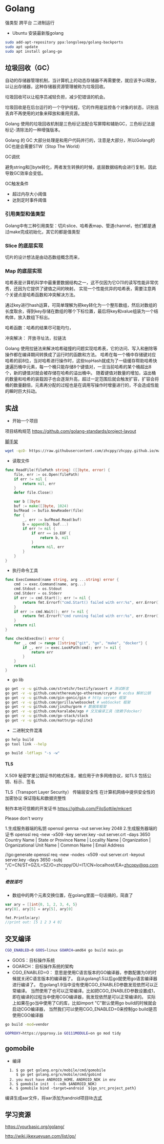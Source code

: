 # Golang

强类型 跨平台 二进制运行

* Ubuntu 安装最新版golang
```bash
sudo add-apt-repository ppa:longsleep/golang-backports
sudo apt update
sudo apt install golang-go
```

## 垃圾回收（GC）

自动的存储器管理机制，当计算机上的动态存储器不再需要使，就应该予以释放，以让出存储器，这种存储器资源管理被称为垃圾回收。

垃圾回收可以让程序员减轻负担，减少犯错误的机会。

垃圾回收是在后台运行的一个守护线程，它的作用是监控各个对象的状态，识别且丢弃不再使用的对象来释放和重用资源。

Golang 使用的垃圾回收机制是三色标记法配合写屏障和辅助GC，三色标记法是标记-清除法的一种增强版本。

Golang 的 GC 大部分处理是和用户代码并行的，注意是大部分，所以Golang的GC也是会需要STW（Stop The World）


GC调优

避免string和[]byte转化，两者发生转换的时候，底层数据结构会进行复制，因此导致GC效率会变低。

GC触发条件

* 超过内存大小阈值
* 达到定时事件阈值


### 引用类型和值类型

Golang中有三种引用类型：切片slice、哈希表map、管道channel，他们都是通过make完成初始化，其它的都是值类型

### Slice 的底层实现

切片的设计想法是由动态数组概念而来，

### Map 的底层实现

哈希表是计算机科学中最重要数据结构之一，这不仅因为它O(1)的读写性能非常优秀，还因为它提供了键值之间的映射。
实现一个性能优异的哈希表，需要注意两个关键点是哈希函数和冲突解决方法。

通过key进行hash运算，可简单理解为把key转化为一个整形数组，然后对数组的长度取余，得到key存储在数组的哪个下标位置，最后将key和value组装为一个结构体，放入数组下标出。

哈希函数：哈希的结果尽可能均匀，

冲突解决： 开放寻址法，拉链法

Golang 使用拉链法来解决哈希碰撞的问题实现哈希表，它的访问、写入和删除等操作都在编译期间转换成了运行时的函数和方法。
哈希在每一个桶中存储键对应哈希的前8位，当对哈希进行操作时，这些topHash就成为了一级缓存帮助哈希快速遍历桶中元素，每一个桶只能存储8个键值对，一旦当前哈希的某个桶超出8个，新的键值对就会被存储在哈希的溢出桶中。
随着键值对数量的增加，溢出桶的数量和哈希的装载因子也会逐渐升高，超过一定范围后就会触发扩容，扩容会将桶的数量翻倍，元素再分配的过程也是在调用写操作时增量进行的，不会造成性能的瞬时巨大抖动。

## 实战

* 开始一个项目

项目结构规范 https://github.com/golang-standards/project-layout

[脚手架](/guides/go_scaffold.sh ':ignore')

```bash
wget -qcO- https://raw.githubusercontent.com/zhcppy/zhcppy.github.io/master/guides/go_scaffold.sh | bash
```

* 读取文件

```go
func ReadFile(filePath string) ([]byte, error) {
    file, err := os.Open(filePath)
    if err != nil {
        return nil, err
    }
    defer file.Close()

    var b []byte
    buf := make([]byte, 1024)
    bufRead := bufio.NewReader(file)
    for {
        _, err := bufRead.Read(buf)
        b = append(b, buf...)
        if err != nil {
            if err == io.EOF {
                return b, nil
            }
            return nil, err
        }
    }
}
```

* 执行命令工具

```go
func ExecCommand(name string, arg ...string) error {
	cmd := exec.Command(name, arg...)
	cmd.Stdout = os.Stdout
	cmd.Stderr = os.Stderr
	if err := cmd.Start(); err != nil {
		return fmt.Errorf("cmd.Start() failed with err:%s", err.Error())
	}
	if err := cmd.Wait(); err != nil {
		return fmt.Errorf("cmd running failed with err:%s", err.Error())
	}
	return nil
}

func checkExecEnv() error {
	for _, cmd := range []string{"git", "go", "make", "docker"} {
		if _, err := exec.LookPath(cmd); err != nil {
			return err
		}
	}
	return nil
}
```

* go lib

```bash
go get -v -u github.com/stretchr/testify/assert # 测试断言
go get -v -u github.com/ethereum/go-ethereum/crypto # ecdsa 解析公钥
go get -v -u github.com/gin-gonic/gin # http server 框架
go get -v -u github.com/gorilla/websocket # webSocket 框架
go get -v -u github.com/jinzhu/gorm # 数据库框架
go get -v -u github.com/karalabe/xgo # 交叉编译工具（依赖于docker）
go get -v -u github.com/go-stack/stack
go get -v -u github.com/mattn/go-sqlite3
```

* 二进制文件混淆

```bash
go help build
go tool link --help

go build -ldflags "-s -w"
```

#### TLS

X.509 秘密学里公钥证书的格式标准，被应用于许多网络协议，如TLS
包括公钥、标示、签名

TLS（Transport Layer Security） 传输层安全性 在计算机网络中提供安全性的加密协议 保证隐私和数据完整性

制作本地可信赖的开发证书 https://github.com/FiloSottile/mkcert

Please don't worry

1.生成服务器端的私钥  openssl genrsa -out server.key 2048
2.生成服务器端的证书  openssl req -new -x509 -key server.key -out server.crt -days 3650
Country Name | State or Province Name | Locality Name | Organization | Organizational Unit Name | Common Name | Email Address

//go:generate openssl req -new -nodes -x509 -out server.crt -keyout server.key -days 3650 -subj "/C=CN/ST=GZ/L=SZ/O=zhcppy/OU=IT/CN=localhost/EA=zhcppy@qq.com"

##### 奇技淫巧

* 数组中的两个元素交换位置，在golang里面一句话搞的，简直了

```go
var ary = []int{0, 1, 2, 3, 4, 5}
ary[0], ary[5] = ary[5], ary[0]

fmt.Println(ary) 
//print out: [5 1 2 3 4 0]
```

## 交叉编译

```bash
CGO_ENABLED=0 GOOS=linux GOARCH=amd64 go build main.go
```

* GOOS：目标操作系统
* GOARCH：目标操作系统的架构
* CGO_ENABLED=0：
意思是使用C语言版本的GO编译器，参数配置为0的时候就关闭C语言版本的编译器了。
自从golang1.5以后go就使用go语言编译器进行编译了。
在golang1.9当中没有使用CGO_ENABLED参数发现依然可以正常编译。
当然使用了也可以正常编译。比如把CGO_ENABLED参数设置成1，即在编译的过程当中使用CGO编译器，我发现依然是可以正常编译的。
实际上如果在go当中使用了C的库，比如import "C"默认使用go build的时候就会启动CGO编译器，
当然我们可以使用CGO_ENABLED=0来控制go build是否使用CGO编译器

```bash
go build -mod=vendor

GOPROXY=https://goproxy.io GO111MODULE=on go mod tidy
```

## gomobile

* 编译

```
  1. $ go get golang.org/x/mobile/cmd/gomobile
     $ go get golang.org/x/mobile/cmd/gobind
  2. you must have ANDROID_HOME、ANDROID_NDK in env
  3. $ gomobile init  (--ndk $ANDROID_NDK)
  4. $ gomobile bind -target=android  ${go_src_project_path}
```


编译生成aar文件，将aar添加为android项目lib[方式](https://developer.android.com/studio/projects/android-library)

## 学习资源

https://yourbasic.org/golang/

http://wiki.jikexueyuan.com/list/go/

